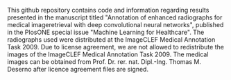This github repository contains code and information regarding results presented in the manuscript titled "Annotation of enhanced radiographs for medical imageretrieval with deep convolutional neural networks", published in the PlosONE special issue "Machine Learning for Healthcare".
The radiographs used were distributed at the ImageCLEF Medical Annotation Task 2009. Due to license agreement, we are not allowed to redistribute the images of the ImageCLEF Medical Annotation Task 2009. The medical images can be obtained from Prof. Dr. rer. nat. Dipl.-Ing. Thomas M. Deserno after licence agreement files are signed.
